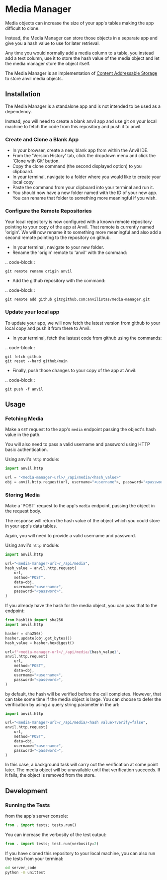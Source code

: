 # Media Manager

Media objects can increase the size of your app's tables making the app difficult to clone.

Instead, the Media Manager can store those objects in a separate app and give you a hash value
to use for later retrieval.

Any time you would normally add a media column to a table, you instead add a text column, use it
to store the hash value of the media object and let the media manager store the object itself.

The Media Manager is an implementation of  [Content Addressable Storage](https://en.wikipedia.org/wiki/Content-addressable_storage)
to store anvil media objects.

## Installation

The Media Manager is a standalone app and is not intended to be used as a dependency.

Instead, you will need to create a blank anvil app and use git on your local machine to
fetch the code from this repository and push it to anvil.

### Create and Clone a Blank App
* In your browser, create a new, blank app from within the Anvil IDE.
* From the 'Version History' tab, click the dropdown menu and click the 'Clone with Git' button.
* Copy the clone command (the second displayed option) to you clipboard.
* In your terminal, navigate to a folder where you would like to create your local copy
* Paste the command from your clipboard into your terminal and run it.
* You should now have a new folder named with the ID of your new app. You can rename
that folder to something more meaningful if you wish.

### Configure the Remote Repositories
Your local repository is now configured with a known remote repository pointing to your copy of the app at Anvil.
That remote is currently named 'origin'. We will now rename it to something more meaningful and also add a second remote pointing to the repository on github.

* In your terminal, navigate to your new folder.
* Rename the 'origin' remote to 'anvil' with the command:

.. code-block::

    git remote rename origin anvil

* Add the github repository with the command:

.. code-block::

    git remote add github git@github.com:anvilistas/media-manager.git

### Update your local app
To update your app, we will now fetch the latest version from github to your local copy and push it from there to Anvil.

* In your terminal, fetch the lastest code from github using the commands:

.. code-block::

    git fetch github
    git reset --hard github/main

* Finally, push those changes to your copy of the app at Anvil:

.. code-block::

    git push -f anvil

## Usage

### Fetching Media

Make a `GET` request to the app's `media` endpoint passing the object's hash value in the path.

You will also need to pass a valid username and password using HTTP basic authentication.

Using anvil's `http` module:

```python
import anvil.http

url = "<media-manager-url>/_/api/media/<hash_value>"
obj = anvil.http.request(url, username="<username">, password="<password>")
```

### Storing Media

Make a 'POST' request to the app's `media` endpoint, passing the object in the request body.

The response will return the hash value of the object which you could store in your app's
data tables.

Again, you will need to provide a valid username and password.

Using anvil's `http` module:

```python
import anvil.http

url="<media-manager-url>/_/api/media",
hash_value = anvil.http.request(
    url,
    method="POST",
    data=obj,
    username="<username>",
    password="<password>",
)
```

If you already have the hash for the media object, you can pass that to the endpoint:

```python
from hashlib import sha256
import anvil.http

hasher = sha256()
hasher.update(obj.get_bytes())
hash_value = hasher.hexdigest()

url=f"<media-manager-url>/_/api/media/{hash_value}",
anvil.http.request(
    url,
    method="POST",
    data=obj,
    username="<username>",
    password="<password>",
)
```
by default, the hash will be verified before the call completes. However, that can take
some time if the media object is large. You can choose to defer
the verification by using a query string parameter in the url:

```python
import anvil.http

url="<media-manager-url>/_/api/media/<hash value>?verify=false",
anvil.http.request(
    url,
    method="POST",
    data=obj,
    username="<username>",
    password="<password>",
)
```
In this case, a background task will carry out the verification at some point later. The
media object will be unavailable until that verification succeeds. If it fails, the object
is removed from the store.

## Development

### Running the Tests

from the app's server console:

```py
from . import tests; tests.run()
```

You can increase the verbosity of the test output:
```py
from . import tests; test.run(verbosity=2)
```

If you have cloned this repository to your local machine, you can also run the tests
from your terminal:

```bash
cd server_code
python -m unittest
```

